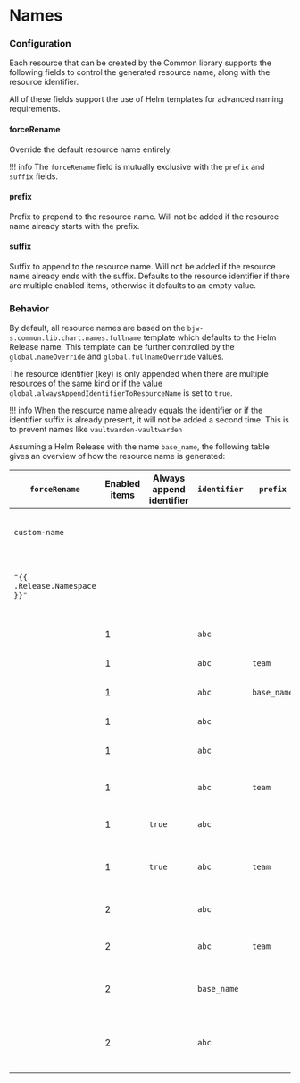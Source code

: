 # Names

### Configuration

Each resource that can be created by the Common library supports the following fields to control the generated resource name, along with the resource identifier.

All of these fields support the use of Helm templates for advanced naming requirements.

#### forceRename

Override the default resource name entirely.

!!! info
    The `forceRename` field is mutually exclusive with the `prefix` and `suffix` fields.

#### prefix

Prefix to prepend to the resource name. Will not be added if the resource name already starts with the prefix.

#### suffix

Suffix to append to the resource name. Will not be added if the resource name already ends with the suffix. Defaults to the resource identifier if there are multiple enabled items, otherwise it defaults to an empty value.

### Behavior

By default, all resource names are based on the `bjw-s.common.lib.chart.names.fullname` template which defaults to the Helm Release name. This template can be further controlled by the `global.nameOverride` and `global.fullnameOverride` values.

The resource identifier (key) is only appended when there are multiple resources of the same kind or if the value `global.alwaysAppendIdentifierToResourceName` is set to `true`.

!!! info
    When the resource name already equals the identifier or if the identifier suffix is already present, it will not be added a second time. This is to prevent names like `vaultwarden-vaultwarden`

Assuming a Helm Release with the name `base_name`, the following table gives an overview of how the resource name is generated:

| `forceRename`                | Enabled items | Always append identifier | `identifier`  | `prefix`      | `suffix`    | Expected name                 | Notes |
|------------------------------|---------------|--------------------------|---------------|---------------|-------------|-------------------------------|--------------------------------------------------|
| `custom-name`                |               |                          |               |               |             | `custom-name`                 | Force rename overrides all logic                 |
| `"{{ .Release.Namespace }}"` |               |                          |               |               |             | `default`                     | Force rename with a template overrides all logic |
|                              | 1             |                          | `abc`         |               |             | `base_name`                   | Base case, no additional configuration           |
|                              | 1             |                          | `abc`         | `team`        |             | `team-base_name`              | Prefix added                                     |
|                              | 1             |                          | `abc`         | `base_name`   |             | `base_name`                   | Prefix equal to fullname – skipped               |
|                              | 1             |                          | `abc`         |               | `svc`       | `base_name-svc`               | Suffix added                                     |
|                              | 1             |                          | `abc`         |               | `base_name` | `base_name`                   | Suffix equal to fullname - skipped               |
|                              | 1             |                          | `abc`         | `team`        | `svc`       | `team-base_name-svc`          | Prefix + suffix, no identifier                   |
|                              | 1             | `true`                   | `abc`         |               |             | `base_name-abc`               | identifier suffix via global flag                |
|                              | 1             | `true`                   | `abc`         | `team`        | `svc`       | `team-base_name-abc-svc`      | Prefix + identifier + suffix via global flag     |
|                              | 2             |                          | `abc`         |               |             | `base_name-abc`               | Identifier due to itemCount > 1                  |
|                              | 2             |                          | `abc`         | `team`        | `svc`       | `team-base_name-abc-svc`      | Prefix + Identifier + Suffix                     |
|                              | 2             |                          | `base_name`   |               |             | `base_name`                   | Identifier equal to fullname – skipped           |
|                              | 2             |                          | `abc`         |               | `abc`       | `base_name-abc`               | Suffix skipped – already included by identifer   |
